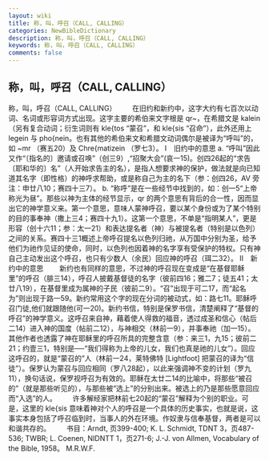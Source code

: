 ```yaml
---
layout: wiki
title: 称，叫，呼召（CALL, CALLING）
categories: NewBibleDictionary
description: 称，叫，呼召（CALL, CALLING）
keywords: 称，叫，呼召（CALL, CALLING）
comments: false
---
```


## 称，叫，呼召（CALL, CALLING）



称，叫，呼召（CALL, CALLING）
　　在旧约和新约中，这字大约有七百次以动词、名词或形容词方式出现。这字主要的希伯来文字根是 qr~，在希腊文是 kalein （另有复合动词；衍生词则有 kle{tos “蒙召”，和 kle{sis “召命”），此外还用上 legein 与 pho{nein。也有其他的希伯来文和希腊文动词偶尔是被译为“呼叫”的，如 ~mr （赛五20）及 Chre{matizein （罗七3）。
Ⅰ　旧约中的意思
a. “呼叫”因此又作“〔指名的〕邀请或召唤”（创三9）,“招聚大会”(哀一15)。创四26起的“求告〔耶和华的〕名”（人开始求告主的名），是指人想要求神的保护，做法就是向已知道其名字（即性格）的神呼求帮助，或是称自己为主的名下（参：创四26，AV 旁注：申廿八10；赛四十三7）。
b. “称呼”是在一些经节中找到的，如：创一5“上帝称光为昼”。那些以神为主体的经节显示，qr 的两个意思有背后的合一性，因而显出它的神学意义来。第一个意思，意味人蒙神呼召，要以某个身份或为了某个特别的目的事奉神（撒上三4；赛四十九1）。这第一个意思，不单是“指明某人”，更是形容（创十六11；参：太一21）和表达提名者（神）与被提名者（特别是以色列）之间的关系。赛四十三1概述上帝呼召提名以色列归祂，从万国中分别为圣，给予他们为祂作见证的使命，同时，以色列也因着神的名字享有受保护的特权。只有神自己主动发出这个呼召，也只有少数人（余民）回应神的呼召（珥二32）。
Ⅱ　新约中的意思
　　新约也有同样的意思，不过神的呼召现在变成是“在基督耶稣里”的呼召（腓三14），呼召人披戴基督徒的名字（彼前四16；雅二7；徒五41；太廿八19），在基督里成为属神的子民（彼前二9）。“召”出现于可二17，而“起名为”则出现于路一59。新约常用这个字的现在分词的被动式，如：路七11。耶稣呼召门徒,他们就跟随他(可一20)。新约书信，特别是保罗书信，清楚阐释了“基督的呼召”的神学意义。这呼召来自神，藉着使人得救的福音，透过成圣和信心（帖后二14）进入神的国度（帖前二12），与神相交（林前一9），并事奉祂（加一15）。其他作者也透露了神在耶稣里的呼召所具的完整含意（参：来三1，九15；彼前二21；约壹三1，特别是──“我们得称为上帝的儿女，我们也真是祂的儿女”）。回应这呼召的，就是“蒙召的”人（林前一24，莱特佛特 [Lightfoot] 把蒙召的译为“信徒”）。保罗认为蒙召与回应相同（罗八28起），以此来强调神不变的计划（罗九11），换句话说，保罗视呼召为有效的。耶稣在太廿二14的比喻中，将那些“被召的”（就是那些听见的），与那些被“选上”的分别出来。被选上的乃是那些愿意回应而“入选”的人。
　　许多解经家把林前七20起的“蒙召”解释为个别的职业。可是，这里的 kle{sis 意味着神对个人的呼召是一个具体的历史事实，也就是说，这事实本身包括了呼召临到时，当事人的外在环境。作奴隶与信奉基督，两者是可以和谐共存的。
　　书目：Arndt,
页399-400; K. L. Schmidt, TDNT 3，页487-536; TWBR; L. Coenen, NIDNTT 1，页271-6; J.-J. von Allmen, Vocabulary of the Bible, 1958。
M.R.W.F.



